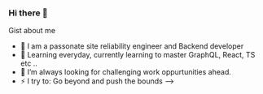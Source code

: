 ### Hi there 👋

Gist about me 

- 🔭 I am a passonate site reliability engineer and Backend developer
- 🌱  Learning everyday, currently learning to master GraphQL, React, TS etc ..
- 👯 I’m always looking for challenging work oppurtunities ahead.
- ⚡ I try to: Go beyond and push the bounds
-->
